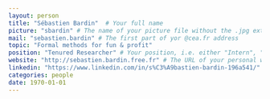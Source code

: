```yaml
---
layout: person
title: "Sébastien Bardin"  # Your full name
picture: "sbardin" # The name of your picture file without the .jpg extension
mail: "sebastien.bardin" # The first part of yor @cea.fr address
topic: "Formal methods for fun & profit"
position: "Tenured Researcher" # Your position, i.e. either "Intern", "PhD Student", "Postdoc" or "Tenured Researcher"
website: "http://sebastien.bardin.free.fr" # The URL of your personal website if you have one, otherwise remove the line
linkedin: "https://www.linkedin.com/in/s%C3%A9bastien-bardin-196a541/" # The URL of your Linkedin page if you have one, otherwise remove the line
categories: people
date: 1970-01-01
---
```


